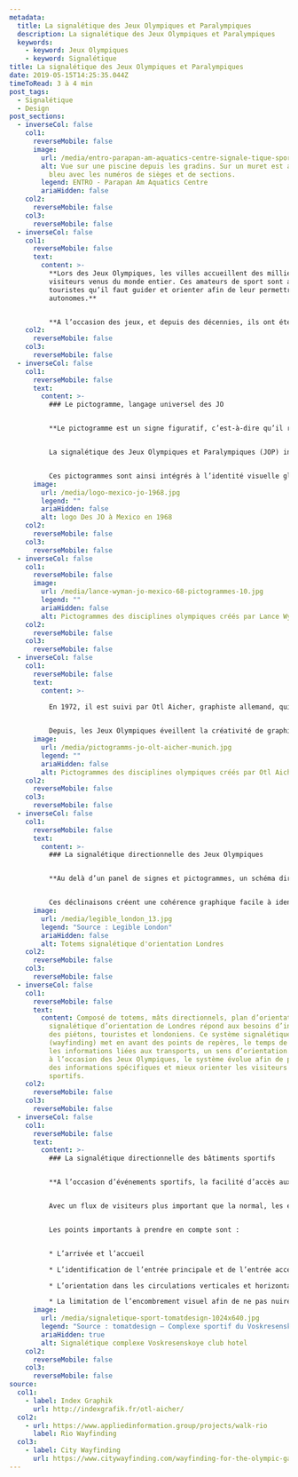 ```yaml
---
metadata:
  title: La signalétique des Jeux Olympiques et Paralympiques
  description: La signalétique des Jeux Olympiques et Paralympiques
  keywords:
    - keyword: Jeux Olympiques
    - keyword: Signalétique
title: La signalétique des Jeux Olympiques et Paralympiques
date: 2019-05-15T14:25:35.044Z
timeToRead: 3 à 4 min
post_tags:
  - Signalétique
  - Design
post_sections:
  - inverseCol: false
    col1:
      reverseMobile: false
      image:
        url: /media/entro-parapan-am-aquatics-centre-signale-tique-sport-1024x610.jpg
        alt: Vue sur une piscine depuis les gradins. Sur un muret est apposé un panneau
          bleu avec les numéros de sièges et de sections.
        legend: ENTRO - Parapan Am Aquatics Centre
        ariaHidden: false
    col2:
      reverseMobile: false
    col3:
      reverseMobile: false
  - inverseCol: false
    col1:
      reverseMobile: false
      text:
        content: >-
          **Lors des Jeux Olympiques, les villes accueillent des milliers
          visiteurs venus du monde entier. Ces amateurs de sport sont aussi des
          touristes qu’il faut guider et orienter afin de leur permettre d’être
          autonomes.**


          **A l’occasion des jeux, et depuis des décennies, ils ont été nombreux, graphistes, designers et signaléticiens, à se plier à l’exercice de la création d’un système signalétique dédié à cet événement.**
    col2:
      reverseMobile: false
    col3:
      reverseMobile: false
  - inverseCol: false
    col1:
      reverseMobile: false
      text:
        content: >-
          ### Le pictogramme, langage universel des JO


          **Le pictogramme est un signe figuratif, c’est-à-dire qu’il représente un objet ou une situation (contrairement à l’idéogramme qui représente une idée). Pour tout savoir sur les pictogrammes, lisez l’article «**&nbsp;**[Isotypes, pictogrammes et logotypes](https://atipy.fr/posts/isotypes-pictogrammes-et-logotypes)**&nbsp;**».**


          La signalétique des Jeux Olympiques et Paralympiques (JOP) intègre également la mise en place de tout un tas de pictogrammes. Ces pictogrammes permettent à tous une compréhension de l’information, quelque soit la langue du visiteur. Un élément qui est donc indispensable lors d’un événement internationale comme les Jeux Olympiques et Paralympiques. Ce langage se doit d’être universel.


          Ces pictogrammes sont ainsi intégrés à l’identité visuelle globale et nécessitent une réflexion spécifique. C’est Lance Wyman, graphiste américain, qui lancera une dynamique créative et cohérente avec une identité visuelle mémorable lors des JO de Mexico en 1968.
      image:
        url: /media/logo-mexico-jo-1968.jpg
        legend: ""
        ariaHidden: false
        alt: logo Des JO à Mexico en 1968
    col2:
      reverseMobile: false
    col3:
      reverseMobile: false
  - inverseCol: false
    col1:
      reverseMobile: false
      image:
        url: /media/lance-wyman-jo-mexico-68-pictogrammes-10.jpg
        legend: ""
        ariaHidden: false
        alt: Pictogrammes des disciplines olympiques créés par Lance Wyman
    col2:
      reverseMobile: false
    col3:
      reverseMobile: false
  - inverseCol: false
    col1:
      reverseMobile: false
      text:
        content: >-
          
          En 1972, il est suivi par Otl Aicher, graphiste allemand, qui créé une série de pictogrammes représentant les différentes disciplines sportives à l’occasion des JO de Munich.


          Depuis, les Jeux Olympiques éveillent la créativité de graphistes et designers s’essayant à l’exercice.
      image:
        url: /media/pictogramms-jo-olt-aicher-munich.jpg
        legend: ""
        ariaHidden: false
        alt: Pictogrammes des disciplines olympiques créés par Otl Aicher
    col2:
      reverseMobile: false
    col3:
      reverseMobile: false
  - inverseCol: false
    col1:
      reverseMobile: false
      text:
        content: >-
          ### La signalétique directionnelle des Jeux Olympiques


          **Au delà d’un panel de signes et pictogrammes, un schéma directeur d’orientation doit également intégrer un ensemble d’outils comme les plans, des guides touristiques, des tickets, des informations liées aux transports, etc.**


          Ces déclinaisons créent une cohérence graphique facile à identifier. Ainsi, en 2006, la ville de Londres met en place [Legible London](https://tfl.gov.uk/info-for/boroughs-and-communities/legible-london), un système de signalétique urbaine en prévision des Jeux Olympiques qui se dérouleront 6 ans plus tard.
      image:
        url: /media/legible_london_13.jpg
        legend: "Source : Legible London"
        ariaHidden: false
        alt: Totems signalétique d'orientation Londres
    col2:
      reverseMobile: false
    col3:
      reverseMobile: false
  - inverseCol: false
    col1:
      reverseMobile: false
      text:
        content: Composé de totems, mâts directionnels, plan d’orientation et guides, la
          signalétique d’orientation de Londres répond aux besoins d’information
          des piétons, touristes et londoniens. Ce système signalétique
          (wayfinding) met en avant des points de repères, le temps de marche,
          les informations liées aux transports, un sens d’orientation. En 2012,
          à l’occasion des Jeux Olympiques, le système évolue afin de proposer
          des informations spécifiques et mieux orienter les visiteurs et
          sportifs.
    col2:
      reverseMobile: false
    col3:
      reverseMobile: false
  - inverseCol: false
    col1:
      reverseMobile: false
      text:
        content: >-
          ### La signalétique directionnelle des bâtiments sportifs


          **A l’occasion d’événements sportifs, la facilité d’accès aux équipements est indispensable. Pouvoir se repérer dans un stade, une piscine ou un complexe sportif facilite l’utilisation de l’espace. Qui ne s’est jamais perdu en maillot de bain dans des vestiaires où l’accès au bassin n’était pas indiqué ?**


          Avec un flux de visiteurs plus important que la normal, les équipements sportifs accueillant les compétitions des Jeux Olympiques et Paralympiques doivent être dotés d’un système signalétique intuitif, inclusif et logique. Une signalétique efficace permet à chaque utilisateur de pouvoir naviguer sur le site sans stress et en autonomie.


          Les points importants à prendre en compte sont :


          * L’arrivée et l’accueil

          * L’identification de l’entrée principale et de l’entrée accessible, si celle-ci est différente.

          * L’orientation dans les circulations verticales et horizontales

          * La limitation de l’encombrement visuel afin de ne pas nuire à la bonne compréhension des informations
      image:
        url: /media/signaletique-sport-tomatdesign-1024x640.jpg
        legend: "Source : tomatdesign – Complexe sportif du Voskresenskoye club hotel"
        ariaHidden: true
        alt: Signalétique complexe Voskresenskoye club hotel
    col2:
      reverseMobile: false
    col3:
      reverseMobile: false
source:
  col1:
    - label: Index Graphik
      url: http://indexgrafik.fr/otl-aicher/
  col2:
    - url: https://www.appliedinformation.group/projects/walk-rio
      label: Rio Wayfinding
  col3:
    - label: City Wayfinding
      url: https://www.citywayfinding.com/wayfinding-for-the-olympic-games/
---
```

